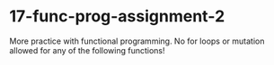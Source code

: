 # 17-func-prog-assignment-2
More practice with functional programming.  No for loops or mutation allowed for any of the following functions!
